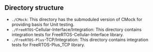 ## Directory structure

- ```./CMock```: This directory has the submoduled version of CMock for providing basis for Unit testing.
- ```./FreeRTOS```-Cellular-Interface/Integration: This directory contains  integration tests for FreeRTOS-Cellular-Interface library.
- ```./FreeRTOS-Plus```-TCP/Integration:  This directory contains integration tests for FreeRTOS-Plus_TCP library.
